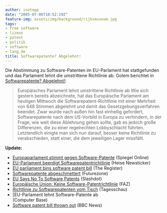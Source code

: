 ```yaml
---
author: isotopp
date: "2005-07-06T10:52:19Z"
feature-img: assets/img/background/rijksmuseum.jpg
tags:
- free software
- lizenz
- patent
- politik
- software
- lang_de
title: Softwarepatente? Abgelehnt!
---
```


Die Abstimmung zu Software-Patenten im EU-Parlament hat stattgefunden und das Parlament lehnt die umstrittene Richtlinie ab. 
Golem berichtet in 
[Softwarepatente? Abgelehnt!](http://www.golem.de/0507/39055.html):

> Europäisches Parlament lehnt umstrittene Richtlinie ab
> Wie sich gestern bereits abzeichnete, hat das Europäische Parlament am heutigen Mittwoch die Softwarepatent-Richtlinie mit einer Mehrheit von 648 Stimmen abgelehnt und damit das Gesetzgebungsverfahren beendet. 
> Zwar wurde nach außen hin fast einhellig gefordert, Softwarepatente nach dem US-Vorbild in Europa zu verhindern, in der Frage, wie weit diese Ablehnung gehen sollte, gab es jedoch große Differenzen, die zu einer regelrechten Lobbyschlacht führten.
> Letztendlich einigte man sich nun darauf, besser keine Richtlinie zu verabschieden, statt einer, die dem jeweiligen Lager missfällt.

**Update:**

- [Europaparlament stimmt gegen Software-Patente](http://www.spiegel.de/netzwelt/technologie/0,1518,363904,00.html) (Spiegel Online)
- [EU-Parlament beerdigt Softwarepatentrichtlinie](http://www.heise.de/newsticker/meldung/61446) (Heise Newsticker)
- [EU parliament bins software patent bill](http://www.theregister.co.uk/2005/07/06/eu_bins_swpat/) (The Register)
- [Softwarepatente abgeschmettert](http://futurezone.orf.at/futurezone.orf?read=detail&id=269918&tmp=55351http://futurezone.orf.at/futurezone.orf?read=detail&id=269918&tmp=55351) (Futurezone)
- [EU Says No To Software Patents](http://yro.slashdot.org/article.pl?sid=05/07/06/1156214&tid=155&tid=17) (Slashdot)
- [Europäische Union: Keine Software-Patentrichtlinie](http://www.faz.net/s/Rub3E022E9C248F4E4A826CFF71F3383A63/Doc~EACF62D9734FE48788D4A2E097B1110FC~ATpl~Ecommon~Scontent.html) (FAZ)
- [Richtlinie zu Softwarepatenten vom Tisch](http://tagesschau.de/aktuell/meldungen/0,1185,OID4497376_TYP6_THE_NAV_REF1_BAB,00.html) (Tagesschau)
- [EU-Parlament lehnt Software-Patente ab</li> (Computer Base)
- [Software patent bill thrown out](http://news.bbc.co.uk/2/hi/technology/4655955.stm) (BBC News)

